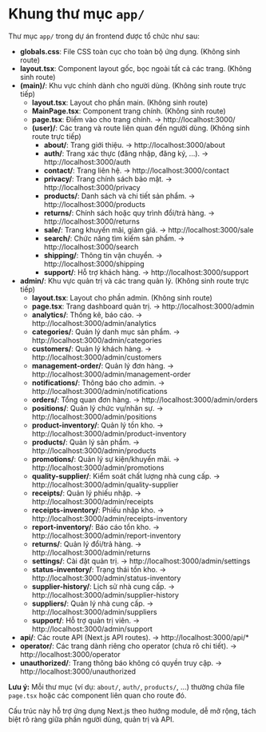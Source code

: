 # Khung thư mục `app/`

Thư mục `app/` trong dự án frontend được tổ chức như sau:

- **globals.css**: File CSS toàn cục cho toàn bộ ứng dụng. (Không sinh route)
- **layout.tsx**: Component layout gốc, bọc ngoài tất cả các trang. (Không sinh route)
- **(main)/**: Khu vực chính dành cho người dùng. (Không sinh route trực tiếp)
  - **layout.tsx**: Layout cho phần main. (Không sinh route)
  - **MainPage.tsx**: Component trang chính. (Không sinh route)
  - **page.tsx**: Điểm vào cho trang chính. → http://localhost:3000/
  - **(user)/**: Các trang và route liên quan đến người dùng. (Không sinh route trực tiếp)
    - **about/**: Trang giới thiệu. → http://localhost:3000/about
    - **auth/**: Trang xác thực (đăng nhập, đăng ký, ...). → http://localhost:3000/auth
    - **contact/**: Trang liên hệ. → http://localhost:3000/contact
    - **privacy/**: Trang chính sách bảo mật. → http://localhost:3000/privacy
    - **products/**: Danh sách và chi tiết sản phẩm. → http://localhost:3000/products
    - **returns/**: Chính sách hoặc quy trình đổi/trả hàng. → http://localhost:3000/returns
    - **sale/**: Trang khuyến mãi, giảm giá. → http://localhost:3000/sale
    - **search/**: Chức năng tìm kiếm sản phẩm. → http://localhost:3000/search
    - **shipping/**: Thông tin vận chuyển. → http://localhost:3000/shipping
    - **support/**: Hỗ trợ khách hàng. → http://localhost:3000/support
- **admin/**: Khu vực quản trị và các trang quản lý. (Không sinh route trực tiếp)
  - **layout.tsx**: Layout cho phần admin. (Không sinh route)
  - **page.tsx**: Trang dashboard quản trị. → http://localhost:3000/admin
  - **analytics/**: Thống kê, báo cáo. → http://localhost:3000/admin/analytics
  - **categories/**: Quản lý danh mục sản phẩm. → http://localhost:3000/admin/categories
  - **customers/**: Quản lý khách hàng. → http://localhost:3000/admin/customers
  - **management-order/**: Quản lý đơn hàng. → http://localhost:3000/admin/management-order
  - **notifications/**: Thông báo cho admin. → http://localhost:3000/admin/notifications
  - **orders/**: Tổng quan đơn hàng. → http://localhost:3000/admin/orders
  - **positions/**: Quản lý chức vụ/nhân sự. → http://localhost:3000/admin/positions
  - **product-inventory/**: Quản lý tồn kho. → http://localhost:3000/admin/product-inventory
  - **products/**: Quản lý sản phẩm. → http://localhost:3000/admin/products
  - **promotions/**: Quản lý sự kiện/khuyến mãi. → http://localhost:3000/admin/promotions
  - **quality-supplier/**: Kiểm soát chất lượng nhà cung cấp. → http://localhost:3000/admin/quality-supplier
  - **receipts/**: Quản lý phiếu nhập. → http://localhost:3000/admin/receipts
  - **receipts-inventory/**: Phiếu nhập kho. → http://localhost:3000/admin/receipts-inventory
  - **report-inventory/**: Báo cáo tồn kho. → http://localhost:3000/admin/report-inventory
  - **returns/**: Quản lý đổi/trả hàng. → http://localhost:3000/admin/returns
  - **settings/**: Cài đặt quản trị. → http://localhost:3000/admin/settings
  - **status-inventory/**: Trạng thái tồn kho. → http://localhost:3000/admin/status-inventory
  - **supplier-history/**: Lịch sử nhà cung cấp. → http://localhost:3000/admin/supplier-history
  - **suppliers/**: Quản lý nhà cung cấp. → http://localhost:3000/admin/suppliers
  - **support/**: Hỗ trợ quản trị viên. → http://localhost:3000/admin/support
- **api/**: Các route API (Next.js API routes). → http://localhost:3000/api/*
- **operator/**: Các trang dành riêng cho operator (chưa rõ chi tiết). → http://localhost:3000/operator
- **unauthorized/**: Trang thông báo không có quyền truy cập. → http://localhost:3000/unauthorized

**Lưu ý:** Mỗi thư mục (ví dụ: `about/`, `auth/`, `products/`, ...) thường chứa file `page.tsx` hoặc các component liên quan cho route đó.

Cấu trúc này hỗ trợ ứng dụng Next.js theo hướng module, dễ mở rộng, tách biệt rõ ràng giữa phần người dùng, quản trị và API.